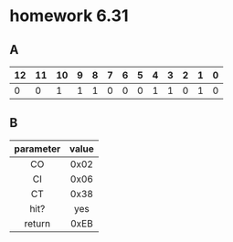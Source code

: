 # homework 6.31

## A
|12|11|10| 9| 8| 7| 6| 5| 4| 3| 2| 1| 0|
|--|--|--| -| -| -| -| -| -| -| -| -| -|
| 0|0 |1 |1 |1 |0 | 0| 0|1 |1 |0 |1 |0 |

## B
 parameter | value 
 :-:		| :-: 	
 CO		| 0x02	
 CI		| 0x06  
 CT		| 0x38	
hit?		| yes	
return 	| 0xEB	